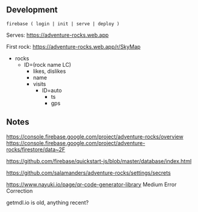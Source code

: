 


## Development

`firebase ( login | init | serve | deploy )`

Serves: https://adventure-rocks.web.app

First rock: https://adventure-rocks.web.app/r/SkyMap

* rocks
  * ID=(rock name LC)
    * likes, dislikes
    * name
    * visits
      * ID=auto
        * ts
        * gps

## Notes

https://console.firebase.google.com/project/adventure-rocks/overview
https://console.firebase.google.com/project/adventure-rocks/firestore/data~2F

https://github.com/firebase/quickstart-js/blob/master/database/index.html

https://github.com/salamanders/adventure-rocks/settings/secrets

https://www.nayuki.io/page/qr-code-generator-library
Medium Error Correction


getmdl.io is old, anything recent?
